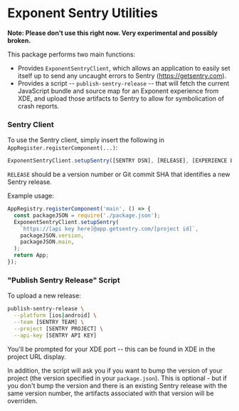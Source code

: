 Exponent Sentry Utilities
=========================

**Note: Please don't use this right now. Very experimental and possibly broken.**

This package performs two main functions:

* Provides `ExponentSentryClient`, which allows an application to easily set itself up to send any uncaught errors to Sentry (https://getsentry.com).
* Provides a script -- `publish-sentry-release` -- that will fetch the current JavaScript bundle and source map for an Exponent experience from XDE, and upload those artifacts to Sentry to allow for symbolication of crash reports.

### Sentry Client

To use the Sentry client, simply insert the following in `AppRegister.registerComponent(...)`:

```javascript
ExponentSentryClient.setupSentry([SENTRY DSN], [RELEASE], [EXPERIENCE ENTRY FILE])
```

`RELEASE` should be a version number or Git commit SHA that identifies a new Sentry release.

Example usage:

```javascript
AppRegistry.registerComponent('main', () => {
  const packageJSON = require('./package.json');
  ExponentSentryClient.setupSentry(
    `https://[api key here]@app.getsentry.com/[project id]`,
    packageJSON.version,
    packageJSON.main,
  );
  return App;
});
```

### "Publish Sentry Release" Script

To upload a new release:

```bash
publish-sentry-release \
  --platform [ios|android] \
  --team [SENTRY TEAM] \
  --project [SENTRY PROJECT] \
  --api-key [SENTRY API KEY]
```

You'll be prompted for your XDE port -- this can be found in XDE in the project URL display.

In addition, the script will ask you if you want to bump the version of your project (the version specified in your `package.json`). This is optional - but if you don't bump the version and there is an existing Sentry release with the same version number, the artifacts associated with that version will be overriden.
